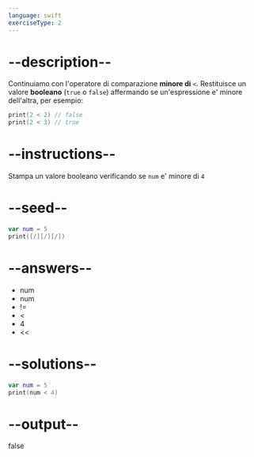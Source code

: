 ```yaml
---
language: swift
exerciseType: 2
---
```


# --description--

Continuiamo con l'operatore di comparazione **minore di** `<`.
Restituisce un valore **booleano** (`true` o `false`) affermando se un'espressione e' minore dell'altra, per esempio:
```swift
print(2 < 2) // false
print(2 < 3) // true
```

# --instructions--

Stampa un valore booleano verificando se `num` e' minore di `4`

# --seed--

```swift
var num = 5
print([/][/][/])
```

# --answers--

- num 
- num 
- != 
- < 
- 4
- << 

# --solutions--

```swift
var num = 5
print(num < 4)
```

# --output--

false
